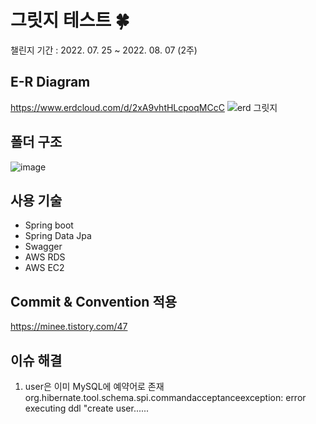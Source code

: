 # 그릿지 테스트 🍀

챌린지 기간 : 2022. 07. 25 ~ 2022. 08. 07 (2주)

## E-R Diagram

https://www.erdcloud.com/d/2xA9vhtHLcpoqMCcC
![erd 그릿지](https://user-images.githubusercontent.com/81500474/184348347-192762fa-4d33-48ec-a442-6b6bbe8a728d.png)


## 폴더 구조  

![image](https://user-images.githubusercontent.com/81500474/183300197-039f8bd7-c4db-462b-a189-7eb89177e2fa.png)

## 사용 기술

- Spring boot <br>
- Spring Data Jpa <br>
- Swagger <br>
- AWS RDS <br>
- AWS EC2 <br>


## Commit & Convention 적용 
https://minee.tistory.com/47

## 이슈 해결
1. user은 이미 MySQL에 예약어로 존재 
org.hibernate.tool.schema.spi.commandacceptanceexception: error executing ddl "create user...... 
